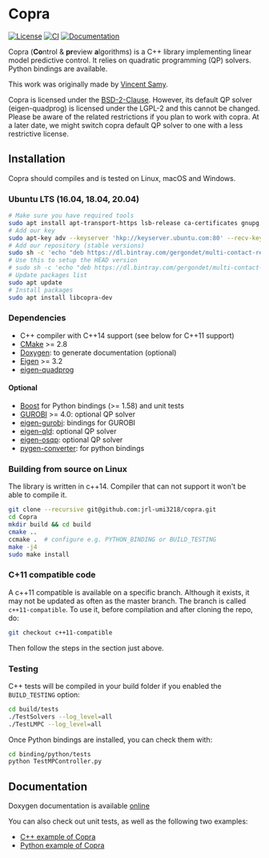 # Copra

[![License](https://img.shields.io/badge/License-BSD%202--Clause-green.svg)](https://opensource.org/licenses/BSD-2-Clause)
[![CI](https://github.com/jrl-umi3218/copra/workflows/CI%20of%20copra/badge.svg?branch=master)](https://github.com/jrl-umi3218/copra/actions?query=workflow%3A%22CI+of+copra%22)
[![Documentation](https://img.shields.io/badge/doxygen-online-brightgreen?logo=read-the-docs&style=flat)](http://jrl-umi3218.github.io/copra/doxygen/HEAD/index.html)

Copra (**Co**ntrol & **pr**eview **a**lgorithms) is a C++ library implementing
linear model predictive control. It relies on quadratic programming (QP)
solvers. Python bindings are available.

This work was originally made by [Vincent Samy](https://github.com/vsamy).

Copra is licensed under the [BSD-2-Clause](https://opensource.org/licenses/BSD-2-Clause). However, its default QP solver (eigen-quadprog) is licensed under the LGPL-2 and this cannot be changed. Please be aware of the related restrictions if you plan to work with copra. At a later date, we might switch copra default QP solver to one with a less restrictive license.

## Installation

Copra should compiles and is tested on Linux, macOS and Windows.

### Ubuntu LTS (16.04, 18.04, 20.04)

```bash
# Make sure you have required tools
sudo apt install apt-transport-https lsb-release ca-certificates gnupg
# Add our key
sudo apt-key adv --keyserver 'hkp://keyserver.ubuntu.com:80' --recv-key 892EA6EE273707C6495A6FB6220D644C64666806
# Add our repository (stable versions)
sudo sh -c 'echo "deb https://dl.bintray.com/gergondet/multi-contact-release $(lsb_release -sc) main" | sudo tee /etc/apt/sources.list.d/multi-contact.list'
# Use this to setup the HEAD version
# sudo sh -c 'echo "deb https://dl.bintray.com/gergondet/multi-contact-head $(lsb_release -sc) main" | sudo tee /etc/apt/sources.list.d/multi-contact.list'
# Update packages list
sudo apt update
# Install packages
sudo apt install libcopra-dev
```

### Dependencies

* C++ compiler with C++14 support (see below for C++11 support)
* [CMake](https://cmake.org) >= 2.8
* [Doxygen](http://www.stack.nl/~dimitri/doxygen/): to generate documentation (optional)
* [Eigen](http://eigen.tuxfamily.org/index.php?title=Main_Page) >= 3.2
* [eigen-quadprog](https://github.com/vsamy/eigen-quadprog)

#### Optional

* [Boost](http://www.boost.org/doc/libs/1_58_0/more/getting_started/unix-variants.html) for Python bindings (>= 1.58) and unit tests
* [GUROBI](http://www.gurobi.com/) >= 4.0: optional QP solver
* [eigen-gurobi](https://github.com/vsamy/eigen-gurobi): bindings for GUROBI
* [eigen-qld](https://github.com/jrl-umi3218/eigen-qld.git): optional QP solver
* [eigen-osqp](https://github.com/jrl-umi3218/eigen-osqp.git): optional QP solver
* [pygen-converter](https://github.com/vsamy/pygen-converter): for python bindings

### Building from source on Linux

The library is written in c++14. Compiler that can not support it won't be able to compile it.

```sh
git clone --recursive git@github.com:jrl-umi3218/copra.git
cd Copra
mkdir build && cd build
cmake ..
ccmake .  # configure e.g. PYTHON_BINDING or BUILD_TESTING
make -j4
sudo make install
```

### C+11 compatible code

A c++11 compatible is available on a specific branch.
Although it exists, it may not be updated as often as the master branch.
The branch is called `c++11-compatible`. To use it, before compilation and after cloning the repo, do:

```sh
git checkout c++11-compatible
```

Then follow the steps in the section just above.

### Testing

C++ tests will be compiled in your build folder if you enabled the
``BUILD_TESTING`` option:

```sh
cd build/tests
./TestSolvers --log_level=all
./TestLMPC --log_level=all
```

Once Python bindings are installed, you can check them with:

```sh
cd binding/python/tests
python TestMPController.py
```

## Documentation

Doxygen documentation is available [online](http://jrl-umi3218.github.io/copra/doxygen/HEAD/index.html)

You can also check out unit tests, as well as the following two examples:

* [C++ example of Copra](https://vsamy.github.io/en/blog/copra-example-cpp)
* [Python example of Copra](https://vsamy.github.io/en/blog/copra-example-python)
